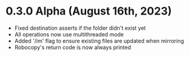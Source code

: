 # 0.3.0 Alpha (August 16th, 2023)

- Fixed destination asserts if the folder didn't exist yet
- All operations now use multithreaded mode
- Added '/im' flag to ensure existing files are updated when mirroring
- Robocopy's return code is now always printed
